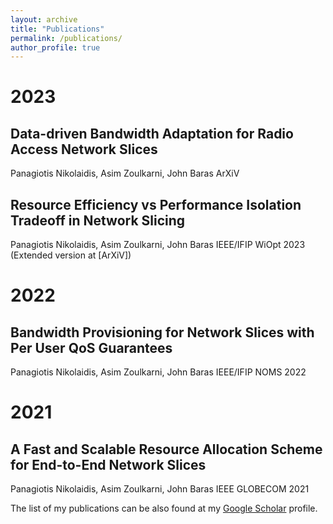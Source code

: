 ```yaml
---
layout: archive
title: "Publications"
permalink: /publications/
author_profile: true
---
```

# 2023

## Data-driven Bandwidth Adaptation for Radio Access Network Slices
Panagiotis Nikolaidis, Asim Zoulkarni, John Baras
ArXiV

## Resource Efficiency vs Performance Isolation Tradeoff in Network Slicing
Panagiotis Nikolaidis, Asim Zoulkarni, John Baras
IEEE/IFIP WiOpt 2023 (Extended version at [ArXiV])

# 2022

## Bandwidth Provisioning for Network Slices with Per User QoS Guarantees
Panagiotis Nikolaidis, Asim Zoulkarni, John Baras
IEEE/IFIP NOMS 2022

# 2021

## A Fast and Scalable Resource Allocation Scheme for End-to-End Network Slices
Panagiotis Nikolaidis, Asim Zoulkarni, John Baras
IEEE GLOBECOM 2021

The list of my publications can be also found at my <i class="fas fa-fw fa-graduation-cap"> </i> <a href="https://scholar.google.com/citations?user=ePqhoeIAAAAJ&hl=en"> Google Scholar</a> profile.<br/>

